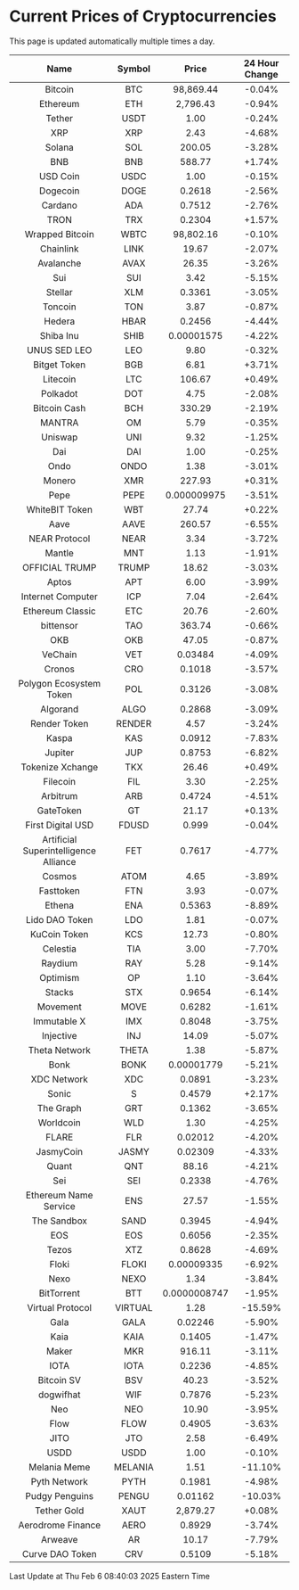 # Current Prices of Cryptocurrencies
This page is updated automatically multiple times a day.

| Name | Symbol | Price | 24 Hour Change |
| :---: |:---:| :---: | :---: |
| Bitcoin | BTC | 98,869.44 | -0.04% |
| Ethereum | ETH | 2,796.43 | -0.94% |
| Tether | USDT | 1.00 | -0.24% |
| XRP | XRP | 2.43 | -4.68% |
| Solana | SOL | 200.05 | -3.28% |
| BNB | BNB | 588.77 | +1.74% |
| USD Coin | USDC | 1.00 | -0.15% |
| Dogecoin | DOGE | 0.2618 | -2.56% |
| Cardano | ADA | 0.7512 | -2.76% |
| TRON | TRX | 0.2304 | +1.57% |
| Wrapped Bitcoin | WBTC | 98,802.16 | -0.10% |
| Chainlink | LINK | 19.67 | -2.07% |
| Avalanche | AVAX | 26.35 | -3.26% |
| Sui | SUI | 3.42 | -5.15% |
| Stellar | XLM | 0.3361 | -3.05% |
| Toncoin | TON | 3.87 | -0.87% |
| Hedera | HBAR | 0.2456 | -4.44% |
| Shiba Inu | SHIB | 0.00001575 | -4.22% |
| UNUS SED LEO | LEO | 9.80 | -0.32% |
| Bitget Token | BGB | 6.81 | +3.71% |
| Litecoin | LTC | 106.67 | +0.49% |
| Polkadot | DOT | 4.75 | -2.08% |
| Bitcoin Cash | BCH | 330.29 | -2.19% |
| MANTRA | OM | 5.79 | -0.35% |
| Uniswap | UNI | 9.32 | -1.25% |
| Dai | DAI | 1.00 | -0.25% |
| Ondo | ONDO | 1.38 | -3.01% |
| Monero | XMR | 227.93 | +0.31% |
| Pepe | PEPE | 0.000009975 | -3.51% |
| WhiteBIT Token | WBT | 27.74 | +0.22% |
| Aave | AAVE | 260.57 | -6.55% |
| NEAR Protocol | NEAR | 3.34 | -3.72% |
| Mantle | MNT | 1.13 | -1.91% |
| OFFICIAL TRUMP | TRUMP | 18.62 | -3.03% |
| Aptos | APT | 6.00 | -3.99% |
| Internet Computer | ICP | 7.04 | -2.64% |
| Ethereum Classic | ETC | 20.76 | -2.60% |
| bittensor | TAO | 363.74 | -0.66% |
| OKB | OKB | 47.05 | -0.87% |
| VeChain | VET | 0.03484 | -4.09% |
| Cronos | CRO | 0.1018 | -3.57% |
| Polygon Ecosystem Token | POL | 0.3126 | -3.08% |
| Algorand | ALGO | 0.2868 | -3.09% |
| Render Token | RENDER | 4.57 | -3.24% |
| Kaspa | KAS | 0.0912 | -7.83% |
| Jupiter | JUP | 0.8753 | -6.82% |
| Tokenize Xchange | TKX | 26.46 | +0.49% |
| Filecoin | FIL | 3.30 | -2.25% |
| Arbitrum | ARB | 0.4724 | -4.51% |
| GateToken | GT | 21.17 | +0.13% |
| First Digital USD | FDUSD | 0.999 | -0.04% |
| Artificial Superintelligence Alliance | FET | 0.7617 | -4.77% |
| Cosmos | ATOM | 4.65 | -3.89% |
| Fasttoken | FTN | 3.93 | -0.07% |
| Ethena | ENA | 0.5363 | -8.89% |
| Lido DAO Token | LDO | 1.81 | -0.07% |
| KuCoin Token | KCS | 12.73 | -0.80% |
| Celestia | TIA | 3.00 | -7.70% |
| Raydium | RAY | 5.28 | -9.14% |
| Optimism | OP | 1.10 | -3.64% |
| Stacks | STX | 0.9654 | -6.14% |
| Movement | MOVE | 0.6282 | -1.61% |
| Immutable X | IMX | 0.8048 | -3.75% |
| Injective | INJ | 14.09 | -5.07% |
| Theta Network | THETA | 1.38 | -5.87% |
| Bonk | BONK | 0.00001779 | -5.21% |
| XDC Network | XDC | 0.0891 | -3.23% |
| Sonic | S | 0.4579 | +2.17% |
| The Graph | GRT | 0.1362 | -3.65% |
| Worldcoin | WLD | 1.30 | -4.25% |
| FLARE | FLR | 0.02012 | -4.20% |
| JasmyCoin | JASMY | 0.02309 | -4.33% |
| Quant | QNT | 88.16 | -4.21% |
| Sei | SEI | 0.2338 | -4.76% |
| Ethereum Name Service | ENS | 27.57 | -1.55% |
| The Sandbox | SAND | 0.3945 | -4.94% |
| EOS | EOS | 0.6056 | -2.35% |
| Tezos | XTZ | 0.8628 | -4.69% |
| Floki | FLOKI | 0.00009335 | -6.92% |
| Nexo | NEXO | 1.34 | -3.84% |
| BitTorrent | BTT | 0.0000008747 | -1.95% |
| Virtual Protocol | VIRTUAL | 1.28 | -15.59% |
| Gala | GALA | 0.02246 | -5.90% |
| Kaia | KAIA | 0.1405 | -1.47% |
| Maker | MKR | 916.11 | -3.11% |
| IOTA | IOTA | 0.2236 | -4.85% |
| Bitcoin SV | BSV | 40.23 | -3.52% |
| dogwifhat | WIF | 0.7876 | -5.23% |
| Neo | NEO | 10.90 | -3.95% |
| Flow | FLOW | 0.4905 | -3.63% |
| JITO | JTO | 2.58 | -6.49% |
| USDD | USDD | 1.00 | -0.10% |
| Melania Meme | MELANIA | 1.51 | -11.10% |
| Pyth Network | PYTH | 0.1981 | -4.98% |
| Pudgy Penguins | PENGU | 0.01162 | -10.03% |
| Tether Gold | XAUT | 2,879.27 | +0.08% |
| Aerodrome Finance | AERO | 0.8929 | -3.74% |
| Arweave | AR | 10.17 | -7.79% |
| Curve DAO Token | CRV | 0.5109 | -5.18% |

Last Update at Thu Feb  6 08:40:03 2025 Eastern Time